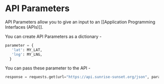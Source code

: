 # API Parameters

API Parameters allow you to give an input to an [[Application Programming Interfaces (APIs)]].

You can create API Parameters as a dictionary -
```python
parameter = {
   'lat': MY_LAT,
   'lng': MY_LNG,
  }
```

You can pass these parameter to the API -
```python
response = requests.get(url="https://api.sunrise-sunset.org/json", params=parameter)
```